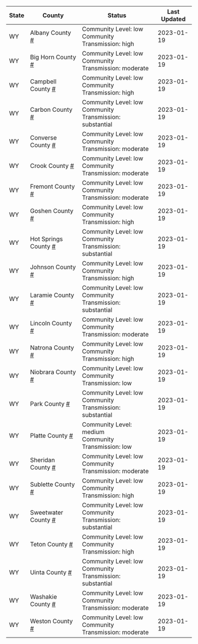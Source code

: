 State | County | Status | Last Updated
--- | --- | --- | --- 
WY | Albany County <a href="#albany_county">#</a> | <a name="albany_county"></a>Community Level: low<br/>Community Transmission: high | 2023-01-19
WY | Big Horn County <a href="#big_horn_county">#</a> | <a name="big_horn_county"></a>Community Level: low<br/>Community Transmission: moderate | 2023-01-19
WY | Campbell County <a href="#campbell_county">#</a> | <a name="campbell_county"></a>Community Level: low<br/>Community Transmission: high | 2023-01-19
WY | Carbon County <a href="#carbon_county">#</a> | <a name="carbon_county"></a>Community Level: low<br/>Community Transmission: substantial | 2023-01-19
WY | Converse County <a href="#converse_county">#</a> | <a name="converse_county"></a>Community Level: low<br/>Community Transmission: moderate | 2023-01-19
WY | Crook County <a href="#crook_county">#</a> | <a name="crook_county"></a>Community Level: low<br/>Community Transmission: moderate | 2023-01-19
WY | Fremont County <a href="#fremont_county">#</a> | <a name="fremont_county"></a>Community Level: low<br/>Community Transmission: moderate | 2023-01-19
WY | Goshen County <a href="#goshen_county">#</a> | <a name="goshen_county"></a>Community Level: low<br/>Community Transmission: high | 2023-01-19
WY | Hot Springs County <a href="#hot_springs_county">#</a> | <a name="hot_springs_county"></a>Community Level: low<br/>Community Transmission: substantial | 2023-01-19
WY | Johnson County <a href="#johnson_county">#</a> | <a name="johnson_county"></a>Community Level: low<br/>Community Transmission: high | 2023-01-19
WY | Laramie County <a href="#laramie_county">#</a> | <a name="laramie_county"></a>Community Level: low<br/>Community Transmission: substantial | 2023-01-19
WY | Lincoln County <a href="#lincoln_county">#</a> | <a name="lincoln_county"></a>Community Level: low<br/>Community Transmission: moderate | 2023-01-19
WY | Natrona County <a href="#natrona_county">#</a> | <a name="natrona_county"></a>Community Level: low<br/>Community Transmission: high | 2023-01-19
WY | Niobrara County <a href="#niobrara_county">#</a> | <a name="niobrara_county"></a>Community Level: low<br/>Community Transmission: low | 2023-01-19
WY | Park County <a href="#park_county">#</a> | <a name="park_county"></a>Community Level: low<br/>Community Transmission: substantial | 2023-01-19
WY | Platte County <a href="#platte_county">#</a> | <a name="platte_county"></a>Community Level: medium<br/>Community Transmission: low | 2023-01-19
WY | Sheridan County <a href="#sheridan_county">#</a> | <a name="sheridan_county"></a>Community Level: low<br/>Community Transmission: moderate | 2023-01-19
WY | Sublette County <a href="#sublette_county">#</a> | <a name="sublette_county"></a>Community Level: low<br/>Community Transmission: high | 2023-01-19
WY | Sweetwater County <a href="#sweetwater_county">#</a> | <a name="sweetwater_county"></a>Community Level: low<br/>Community Transmission: substantial | 2023-01-19
WY | Teton County <a href="#teton_county">#</a> | <a name="teton_county"></a>Community Level: low<br/>Community Transmission: high | 2023-01-19
WY | Uinta County <a href="#uinta_county">#</a> | <a name="uinta_county"></a>Community Level: low<br/>Community Transmission: substantial | 2023-01-19
WY | Washakie County <a href="#washakie_county">#</a> | <a name="washakie_county"></a>Community Level: low<br/>Community Transmission: moderate | 2023-01-19
WY | Weston County <a href="#weston_county">#</a> | <a name="weston_county"></a>Community Level: low<br/>Community Transmission: moderate | 2023-01-19
